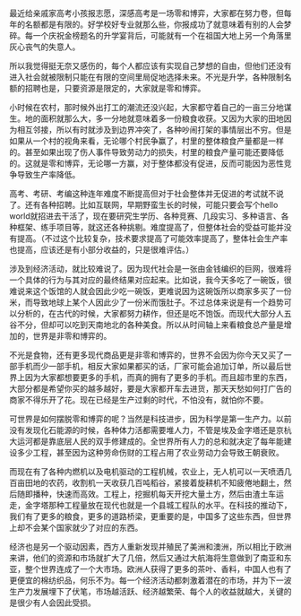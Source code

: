 最近给亲戚家高考小孩报志愿，深感高考是一场零和博弈，大家都在努力卷，但每年的名额都是有限的。好学校好专业就那么些，你报成功了就意味着有别的人会梦碎。每一个庆祝金榜题名的升学宴背后，可能就有一个在祖国大地上另一个角落里灰心丧气的失意人。



所以我觉得挺无奈又感伤的，每个人都应该有实现自己梦想的自由，但他们还没有进入社会就被限制只能在有限的空间里局促地选择未来。不光是升学，各种限制名额的招聘也是，只要资源是限定的，大家就是零和博弈。



小时候在农村，那时候外出打工的潮流还没兴起，大家都守着自己的一亩三分地谋生。地的面积就那么大，多一分地就意味着多一份粮食收获。又因为大家的田地因为相互邻接，所以有时就涉及到边界冲突了，各种吵闹打架的事情层出不穷。但是如果从一个村的视角来看，无论哪个村民争赢了，村里的整体粮食产量都是一样的。甚至如果出现了伤人事件导致劳动力的损失，村里的粮食产量可能还要降低的。这就是零和博弈，无论哪一方赢，对于整体都没有促进，反而可能因为恶性竞争导致生产率降低。



高考、考研、考编这种连年难度不断提高但对于社会整体并无促进的考试就不说了。还有各种招聘。比如互联网，早期野蛮生长的时候，可能只要会写个hello world就招进去干活了，现在要研究生学历、各种竞赛、几段实习、多种语言、各种框架、练手项目等，就这还各种挑剔。难度提高了，但整体社会的受益可能并没有提高。（不过这个比较复杂，技术要求提高了可能效率提高了，整体社会生产率也提高，应该还是有小部分收益的，只是很难评估。）



涉及到经济活动，就比较难说了。因为现代社会是一张由金钱编织的巨网，很难将一个具体的行为与其对应的最终结果对应起来。比如说，我今天多吃了一碗饭，很难说来这个饭馆的人就会因此少吃一碗饭，更难说因为这碗饭所以商家多买了一份米，而导致地球上某个人因此少了一份米而饿肚子。不过总体来说是有一个趋势可以分析的，在古代的时候，大家都努力耕作，但还是吃不饱饭。而现代大部分人五谷不分，但却可以吃到天南地北的各种美食。所以从时间轴上来看粮食总产量是增加的，世界是非零和博弈的。



不光是食物，还有更多现代商品更是非零和博弈的，世界不会因为你今天又买了一部手机而少一部手机，相反大家如果都买的话，厂家可能会追加订单，所以最后世界上因为大家都想要更多的手机，而真的拥有了更多的手机。而且超市里的东西，大部分都是希望你买的越多越好，要是大家都开车去进货，那天天愁如何打广告的商家不得乐开了花。现在已经是生产过剩的时代，不怕没有，就怕你不要。



可世界是如何摆脱零和博弈的呢？当然是科技进步，因为科学是第一生产力。以前没有发现化石能源的时候，各种体力活都需要堆人力，不管是埃及金字塔还是京杭大运河都是靠底层人民的双手修建成的。全世界所有人力的总和就决定了每年能建设多少工程，甚至因为这种劳命伤财的工程占用了农业劳动力会导致王朝衰败。



而现在有了各种内燃机以及电机驱动的工程机械，农业上，无人机可以一天喷洒几百亩田地的农药，收割机一天收获几百吨稻谷，紧接着旋耕机不知疲倦地翻土，然后随即播种，快速而高效。工程上，挖掘机每天开挖大量土方，然后由渣土车运走，金字塔那种工程量放在现代也就是一个县城工程队的水平。在科技的推动下，我们有了更多的粮食，更多的道路桥梁，更重要的是，中国多了这些东西，但世界上却不会某个国家就少了对应的东西。



经济也是另一个驱动因素，西方人重新发现并殖民了美洲和澳洲，所以相比于欧洲来讲，他们的资源和市场就扩大了几倍，然后又通过大航海将生意做到了南亚和东亚，整个世界连成了一个大市场。欧洲人获得了更多的茶叶、香料，中国人也有了更便宜的棉纺织品，何乐不为。每一个经济活动都刺激着潜在的市场，并为下一波生产力发展埋下了伏笔，市场越活跃、经济越繁荣、每个人的收益就越大，关键的是很少有人会因此受损。